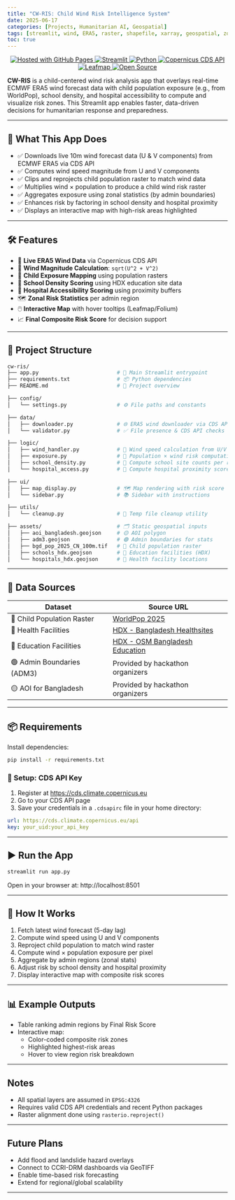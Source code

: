 ```yaml
---
title: "CW-RIS: Child Wind Risk Intelligence System"
date: 2025-06-17
categories: [Projects, Humanitarian AI, Geospatial]
tags: [streamlit, wind, ERA5, raster, shapefile, xarray, geospatial, zonal stats, CDS API, humanitarian, climate risk]
toc: true
---
```


<div align="center">
  <a href="https://github.com/aryanj10/UN-Hackathon-Child-Wind-Risk-Intelligence-System">
    <img alt="Hosted with GitHub Pages" src="https://img.shields.io/badge/Hosted_with-GitHub_Pages-blue?logo=github&logoColor=white">
  </a>
  <a href="https://streamlit.io">
    <img alt="Streamlit" src="https://img.shields.io/badge/Built%20with-Streamlit-ff4b4b?logo=streamlit&logoColor=white">
  </a>
  <a href="https://www.python.org/">
    <img alt="Python" src="https://img.shields.io/badge/Python-3.9+-3776AB?logo=python&logoColor=white">
  </a>
  <a href="https://cds.climate.copernicus.eu/api-how-to">
    <img alt="Copernicus CDS API" src="https://img.shields.io/badge/Data%20via-Copernicus%20CDS%20API-00BFFF?logo=datadog&logoColor=white">
  </a>
  <a href="https://leafmap.org/">
    <img alt="Leafmap" src="https://img.shields.io/badge/Map%20Rendering-Leafmap-34A853?logo=leaflet&logoColor=white">
  </a>
  <a href="https://github.com/">
    <img alt="Open Source" src="https://img.shields.io/badge/Open%20Source-GitHub-181717?logo=github">
  </a>
</div>



**CW-RIS** is a child-centered wind risk analysis app that overlays real-time ECMWF ERA5 wind forecast data with child population exposure (e.g., from WorldPop), school density, and hospital accessibility to compute and visualize risk zones. This Streamlit app enables faster, data-driven decisions for humanitarian response and preparedness.

---

## 🚀 What This App Does

- ✅ Downloads live 10m wind forecast data (U & V components) from ECMWF ERA5 via CDS API
- ✅ Computes wind speed magnitude from U and V components
- ✅ Clips and reprojects child population raster to match wind data
- ✅ Multiplies wind × population to produce a child wind risk raster
- ✅ Aggregates exposure using zonal statistics (by admin boundaries)
- ✅ Enhances risk by factoring in school density and hospital proximity
- ✅ Displays an interactive map with high-risk areas highlighted

---

## 🛠️ Features

- 📡 **Live ERA5 Wind Data** via Copernicus CDS API
- 💨 **Wind Magnitude Calculation**: `sqrt(U^2 + V^2)`
- 👶 **Child Exposure Mapping** using population rasters
- 🏫 **School Density Scoring** using HDX education site data
- 🏥 **Hospital Accessibility Scoring** using proximity buffers
- 🗺️ **Zonal Risk Statistics** per admin region
- 🖱️ **Interactive Map** with hover tooltips (Leafmap/Folium)
- 📈 **Final Composite Risk Score** for decision support

---

## 📁 Project Structure

```bash
cw-ris/
├── app.py                         # 🔵 Main Streamlit entrypoint
├── requirements.txt               # 📦 Python dependencies
├── README.md                      # 📘 Project overview

├── config/
│   └── settings.py                # ⚙️ File paths and constants

├── data/
│   ├── downloader.py              # 🌐 ERA5 wind downloader via CDS API
│   └── validator.py               # ✅ File presence & CDS API checks

├── logic/
│   ├── wind_handler.py            # 💨 Wind speed calculation from U/V
│   ├── exposure.py                # 👶 Population × wind risk computation
│   ├── school_density.py          # 🏫 Compute school site counts per region
│   └── hospital_access.py         # 🏥 Compute hospital proximity score

├── ui/
│   ├── map_display.py             # 🗺️ Map rendering with risk score
│   └── sidebar.py                 # 📚 Sidebar with instructions

├── utils/
│   └── cleanup.py                 # 🧹 Temp file cleanup utility

├── assets/                        # 🗂️ Static geospatial inputs
│   ├── aoi_bangladesh.geojson     # 🟡 AOI polygon
│   ├── adm3.geojson               # 🟢 Admin boundaries for stats
│   ├── bgd_pop_2025_CN_100m.tif   # 👶 Child population raster
│   ├── schools_hdx.geojson        # 🏫 Education facilities (HDX)
│   └── hospitals_hdx.geojson      # 🏥 Health facility locations
```

---

## 📂 Data Sources

| Dataset                    | Source URL                                                                 |
|----------------------------|----------------------------------------------------------------------------|
| 👶 Child Population Raster | [WorldPop 2025](https://hub.worldpop.org/geodata/summary?id=53874)         |
| 🏥 Health Facilities       | [HDX - Bangladesh Healthsites](https://data.humdata.org/dataset/bangladesh-healthsites) |
| 🏫 Education Facilities    | [HDX - OSM Bangladesh Education](https://data.humdata.org/dataset/hotosm_bgd_education_facilities) |
| 🟢 Admin Boundaries (ADM3) | Provided by hackathon organizers                                           |
| 🟡 AOI for Bangladesh      | Provided by hackathon organizers   

---

## 📦 Requirements

Install dependencies:

```bash
pip install -r requirements.txt
```

### 🔑 Setup: CDS API Key

1.  Register at https://cds.climate.copernicus.eu
2.  Go to your CDS API page
3.  Save your credentials in a `.cdsapirc` file in your home directory:

```yaml
url: https://cds.climate.copernicus.eu/api
key: your_uid:your_api_key
```

---

## ▶️ Run the App

```bash
streamlit run app.py
```

Open in your browser at: http://localhost:8501

---

## 🔄 How It Works

1. Fetch latest wind forecast (5-day lag)
2. Compute wind speed using U and V components
3. Reproject child population to match wind raster
4. Compute wind × population exposure per pixel
5. Aggregate by admin regions (zonal stats)
6. Adjust risk by school density and hospital proximity
7. Display interactive map with composite risk scores

---

## 📊 Example Outputs

- Table ranking admin regions by Final Risk Score
- Interactive map:
  - Color-coded composite risk zones
  - Highlighted highest-risk areas
  - Hover to view region risk breakdown

---

## Notes

- All spatial layers are assumed in `EPSG:4326`
- Requires valid CDS API credentials and recent Python packages
- Raster alignment done using `rasterio.reproject()`

---

## Future Plans

- Add flood and landslide hazard overlays
- Connect to CCRI-DRM dashboards via GeoTIFF
- Enable time-based risk forecasting
- Extend for regional/global scalability

---
